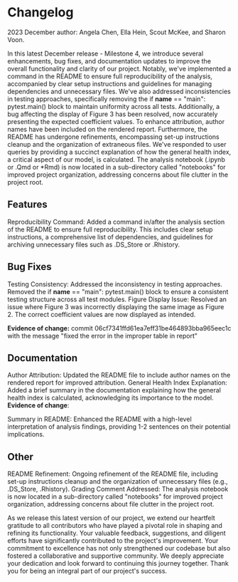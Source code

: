 # Changelog
2023 December
author: Angela Chen, Ella Hein, Scout McKee, and Sharon Voon.

In this latest December release - Milestone 4, we introduce 
several enhancements, bug fixes, and documentation updates to 
improve the overall functionality and clarity of our project. 
Notably, we've implemented a command in the README to ensure 
full reproducibility of the analysis, accompanied by clear 
setup instructions and guidelines for managing dependencies 
and unnecessary files. We've also addressed inconsistencies 
in testing approaches, specifically removing the if __name__ 
== "main": pytest.main() block to maintain uniformity across 
all tests. Additionally, a bug affecting the display of 
Figure 3 has been resolved, now accurately presenting the 
expected coefficient values. To enhance attribution, author 
names have been included on the rendered report. Furthermore, 
the README has undergone refinements, encompassing set-up 
instructions cleanup and the organization of extraneous 
files. We've responded to user queries by providing a 
succinct explanation of how the general health index, a 
critical aspect of our model, is calculated. The analysis 
notebook (.ipynb or .Qmd or *Rmd) is now located in a 
sub-directory called "notebooks" for improved project 
organization, addressing concerns about file clutter in the 
project root.

## Features
Reproducibility Command: Added a command in/after the 
analysis section of the README to ensure full 
reproducibility. This includes clear setup instructions, a 
comprehensive list of dependencies, and guidelines for 
archiving unnecessary files such as .DS_Store or .Rhistory.
## Bug Fixes
Testing Consistency: Addressed the inconsistency in testing 
approaches. Removed the if __name__ == "main": pytest.main() 
block to ensure a consistent testing structure across all 
test modules.
Figure Display Issue: Resolved an issue where Figure 3 was 
incorrectly displaying the same image as Figure 2. The 
correct coefficient values are now displayed as intended.

**Evidence of change:** commit 06cf7341ffd61ea7eff31be464893bba965eec1c
with the message "fixed the error in the improper table in report"

## Documentation
Author Attribution: Updated the README file to include 
author names on the rendered report for improved 
attribution.
General Health Index Explanation: Added a brief summary in 
the documentation explaining how the general health index 
is calculated, acknowledging its importance to the model.
**Evidence of change**: 

Summary in README: Enhanced the README with a high-level 
interpretation of analysis findings, providing 1-2 sentences 
on their potential implications. 
## Other
README Refinement: Ongoing refinement of the README file, 
including set-up instructions cleanup and the organization 
of unnecessary files (e.g., .DS_Store, .Rhistory).
Grading Comment Addressed: The analysis notebook is now 
located in a sub-directory called "notebooks" for improved 
project organization, addressing concerns about file clutter 
in the project root.

As we release this latest version of our project, we extend 
our heartfelt gratitude to all contributors who have played 
a pivotal role in shaping and refining its functionality. 
Your valuable feedback, suggestions, and diligent efforts 
have significantly contributed to the project's improvement. 
Your commitment to excellence has not only strengthened our 
codebase but also fostered a collaborative and supportive 
community. We deeply appreciate your dedication and look 
forward to continuing this journey together. Thank you for 
being an integral part of our project's success.
